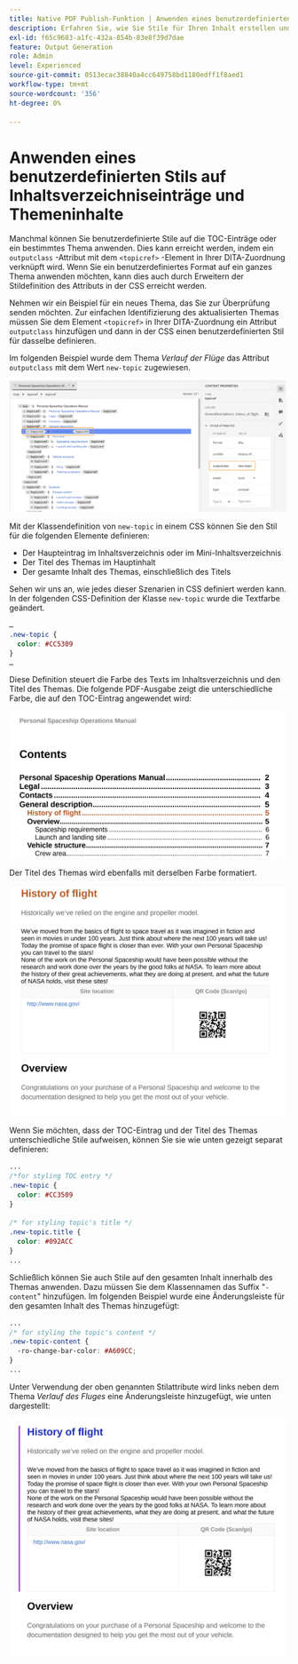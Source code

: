 ```yaml
---
title: Native PDF Publish-Funktion | Anwenden eines benutzerdefinierten Stils auf Inhaltsverzeichniseinträge und Themeninhalte
description: Erfahren Sie, wie Sie Stile für Ihren Inhalt erstellen und Stile erstellen.
exl-id: f65c9683-a1fc-432a-854b-83e8f39d7dae
feature: Output Generation
role: Admin
level: Experienced
source-git-commit: 0513ecac38840a4cc649758bd1180edff1f8aed1
workflow-type: tm+mt
source-wordcount: '356'
ht-degree: 0%

---
```


# Anwenden eines benutzerdefinierten Stils auf Inhaltsverzeichniseinträge und Themeninhalte

Manchmal können Sie benutzerdefinierte Stile auf die TOC-Einträge oder ein bestimmtes Thema anwenden. Dies kann erreicht werden, indem ein `outputclass` -Attribut mit dem `<topicref>` -Element in Ihrer DITA-Zuordnung verknüpft wird. Wenn Sie ein benutzerdefiniertes Format auf ein ganzes Thema anwenden möchten, kann dies auch durch Erweitern der Stildefinition des Attributs in der CSS erreicht werden.

Nehmen wir ein Beispiel für ein neues Thema, das Sie zur Überprüfung senden möchten. Zur einfachen Identifizierung des aktualisierten Themas müssen Sie dem Element `<topicref>` in Ihrer DITA-Zuordnung ein Attribut `outputclass` hinzufügen und dann in der CSS einen benutzerdefinierten Stil für dasselbe definieren.

Im folgenden Beispiel wurde dem Thema *Verlauf der Flüge* das Attribut `outputclass` mit dem Wert `new-topic` zugewiesen.

<img src="./assets/new-topic-attribute-in-map.png" width="500">

Mit der Klassendefinition von `new-topic` in einem CSS können Sie den Stil für die folgenden Elemente definieren:
* Der Haupteintrag im Inhaltsverzeichnis oder im Mini-Inhaltsverzeichnis
* Der Titel des Themas im Hauptinhalt
* Der gesamte Inhalt des Themas, einschließlich des Titels

Sehen wir uns an, wie jedes dieser Szenarien in CSS definiert werden kann. In der folgenden CSS-Definition der Klasse `new-topic` wurde die Textfarbe geändert.

```css
…
.new-topic {
  color: #CC5309
}
…
```

Diese Definition steuert die Farbe des Texts im Inhaltsverzeichnis und den Titel des Themas. Die folgende PDF-Ausgabe zeigt die unterschiedliche Farbe, die auf den TOC-Eintrag angewendet wird:

<img src="./assets/pdf-output-toc-entry.jpg" width="500">

Der Titel des Themas wird ebenfalls mit derselben Farbe formatiert.

<img src="./assets/pdf-output-topic-title.jpg" width="500">

Wenn Sie möchten, dass der TOC-Eintrag und der Titel des Themas unterschiedliche Stile aufweisen, können Sie sie wie unten gezeigt separat definieren:

```css
...
/*for styling TOC entry */
.new-topic {
  color: #CC3509
}

/* for styling topic's title */
.new-topic.title {
  color: #092ACC
}
...
```

Schließlich können Sie auch Stile auf den gesamten Inhalt innerhalb des Themas anwenden. Dazu müssen Sie dem Klassennamen das Suffix &quot;`-content`&quot; hinzufügen. Im folgenden Beispiel wurde eine Änderungsleiste für den gesamten Inhalt des Themas hinzugefügt:

```css
...
/* for styling the topic's content */
.new-topic-content {
  -ro-change-bar-color: #A609CC;
}
...
```

Unter Verwendung der oben genannten Stilattribute wird links neben dem Thema *Verlauf des Fluges* eine Änderungsleiste hinzugefügt, wie unten dargestellt:

<img src="./assets/pdf-output-topic-content.jpg" width="500">
